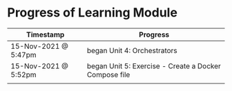 # Progress of Learning Module

| Timestamp | Progress |
|-----------|----------|
| 15-Nov-2021 @ 5:47pm | began Unit 4: Orchestrators |
| 15-Nov-2021 @ 5:52pm | began Unit 5: Exercise - Create a Docker Compose file |
|  |  |